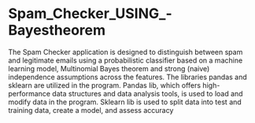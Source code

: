 # Spam_Checker_USING_-Bayestheorem
The Spam Checker application is designed to distinguish between spam and legitimate emails using a 
probabilistic classifier based on a machine learning model, Multinomial Bayes theorem and strong
(naive) independence assumptions across the features. The libraries pandas and sklearn are utilized in
the program. Pandas lib, which offers high-performance data structures and data analysis tools, is used 
to load and modify data in the program. Sklearn lib is used to split data into test and training data,
create a model, and assess accuracy
